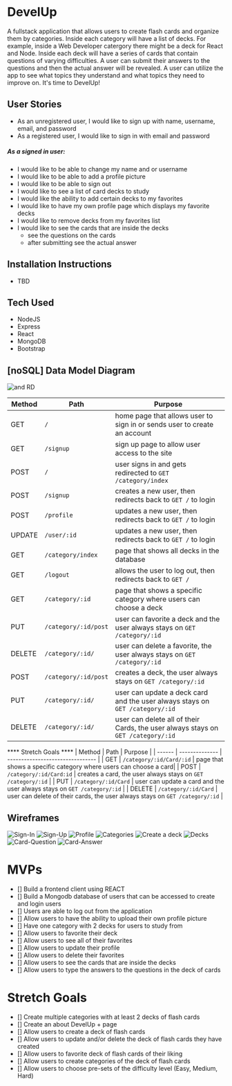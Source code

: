 # DevelUp
A fullstack application that allows users to create flash cards and organize them by categories. Inside each category will have a list of decks. For example, inside a Web Developer catergory there might be a deck for React and Node.
Inside each deck will have a series of cards that contain questions of varying difficulties. A user can submit their answers to the questions and then the actual answer will be revealed. A user can utilize the app to see what topics they understand and what topics they need to improve on.
It's time to DevelUp! 

## User Stories
* As an unregistered user, I would like to sign up with name, username, email, and password
* As a registered user, I would like to sign in with email and password
##### As a signed in user: 
* I would like to be able to change my name and or username
* I would like to be able to add a profile picture
* I would like to be able to sign out
* I would like to see a list of card decks to study
* I would like the ability to add certain decks to my favorites
* I would like to have my own profile page which displays my favorite decks
* I would like to remove decks from my favorites list
* I would like to see the cards that are inside the decks
  - see the questions on the cards
  - after submitting see the actual answer

## Installation Instructions
- TBD

## Tech Used
* NodeJS
* Express
* React
* MongoDB
* Bootstrap


## [noSQL] Data Model Diagram

![and RD](DevelUp-ERD.drawio.png)

| Method | Path | Purpose |
| ------ | -------------- | -------------------------------- |
| GET | `/` | home page that allows user to sign in or sends user to create an account |
| GET | `/signup` | sign up page to allow user access to the site |
| POST | `/` | user signs in and gets redirected to `GET /category/index`  |
| POST | `/signup` | creates a new user, then redirects back to `GET /` to login |
| POST | `/profile` | updates a new user, then redirects back to `GET /` to login |
| UPDATE | `/user/:id` | updates a new user, then redirects back to `GET /` to login |
| GET | `/category/index` | page that shows all decks in the database |
| GET | `/logout` | allows the user to log out, then redirects back to `GET /` |
| GET | `/category/:id` | page that shows a specific category where users can choose a deck|
| PUT | `/category/:id/post` | user can favorite a deck and the user always stays on `GET /category/:id` |
| DELETE | `/category/:id/` | user can delete a favorite, the user always stays on `GET /category/:id` |
| POST | `/category/:id/post` | creates a deck, the user always stays on `GET /category/:id` |
| PUT | `/category/:id/` | user can update a deck card and the user always stays on `GET /category/:id` |
| DELETE | `/category/:id/` | user can delete all of their Cards, the user always stays on `GET /category/:id` |


**** Stretch Goals ****
| Method | Path | Purpose |
| ------ | -------------- | -------------------------------- |
| GET | `/category/:id/Card/:id` | page that shows a specific category where users can choose a card|
| POST | `/category/:id/Card:id` | creates a card, the user always stays on `GET /category/:id` |
| PUT | `/category/:id/Card` | user can update a card and the user always stays on `GET /category/:id` |
| DELETE | `/category/:id/Card` | user can delete of their cards, the user always stays on `GET /category/:id` |


 ## Wireframes

 
![Sign-In](./wireframes/Sign%20In.png)
![Sign-Up](./wireframes/Sign%20Up.png)
![Profile](./wireframes/Profie%20Page.png)
![Categories](./wireframes/Category%20Page.png)
![Create a deck](./wireframes/Create%20a%20deck%20Page.png)
![Decks](./wireframes/Decks%20Page.png)
![Card-Question](./wireframes/Card%20Page%20%5BQuestion%5D.png)
![Card-Answer](./wireframes/Card%20Page%20%5BAnswer%5D.png)



 # MVPs
- [] Build a frontend client using REACT
- [] Build a Mongodb database of users that can be accessed to create and login users
- [] Users are able to log out from the application
- [] Allow users to have the ability to upload their own profile picture
- [] Have one category with 2 decks for users to study from
- [] Allow users to favorite their deck
- [] Allow users to see all of their favorites 
- [] Allow users to update their profile 
- [] Allow users to delete their favorites 
- [] Allow users to see the cards that are inside the decks
- [] Allow users to type the answers to the questions in the deck of cards

# Stretch Goals
- [] Create multiple categories with at least 2 decks of flash cards
- [] Create an about DevelUp + page 
- [] Allow users to create a deck of flash cards
- [] Allow users to update and/or delete the deck of flash cards they have created
- [] Allow users to favorite deck of flash cards of their liking
- [] Allow users to create categories of the deck of flash cards
- [] Allow users to choose pre-sets of the difficulty level (Easy, Medium, Hard)
